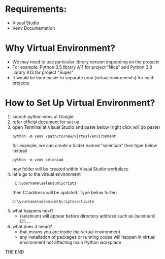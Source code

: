 # Requirements:
- Visual Studio
- Venv Documentation

# Why Virtual Environment?
- We may need to use particular library version depending on the projects
- For example, Python 3.5 library A11 for project "Nice" and Python 3.9 library A13 for project "Super"
- It would be then easier to separate area (virtual enviroments) for each projects

# How to Set Up Virtual Environment?
1. search python venv at Google
2. refer official [document](https://docs.python.org/3/library/venv.html) for set up
3. open Terminal at Visual Studio and paste below (right click will do paste)
    ```terminal
    python -m venv /path/to/new/virtual/environment
    ```
    for example, we can create a folder named "selenium" then type below instead
    ```terminal
    python -m venv selenium
    ```
    new folder will be created within Visual Studio workplace
4. let's go to the virtual environment
   ```terminal
    C:\yourname\selenium\Scripts
    ``` 
    then C:\address will be updated. Type below furter:
    ```terminal
    C:\yourname\selenium\Scripts>activate
    ``` 
5. what happens next? 
    - (selenium) will appear before directory address such as (selenium) C:\ ...
6. what does it mean? 
    - that means you are inside the virtual environment. 
    - any installation of packages or running codes will happen in virtual environment not affecting main Python workplace
 
    
THE END
